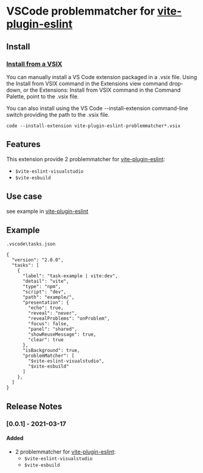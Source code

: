 # VSCode problemmatcher for [vite-plugin-eslint](https://www.npmjs.com/package/vite-plugin-eslint)

## Install
### [Install from a VSIX](https://code.visualstudio.com/docs/editor/extension-gallery#_install-from-a-vsix)

You can manually install a VS Code extension packaged in a .vsix file. Using the Install from VSIX command in the Extensions view command drop-down, or the Extensions: Install from VSIX command in the Command Palette, point to the .vsix file.

You can also install using the VS Code --install-extension command-line switch providing the path to the .vsix file.

```
code --install-extension vite-plugin-eslint-problemmatcher*.vsix
```

## Features

This extension provide 2 problemmatcher for [vite-plugin-eslint](https://www.npmjs.com/package/vite-plugin-eslint):

- `$vite-eslint-visualstudio`
- `$vite-esbuild`

## Use case

see example in [vite-plugin-eslint](https://github.com/Krysenlo/vite-plugin-eslint)

## Example

`.vscode\tasks.json`

```
{
  "version": "2.0.0",
  "tasks": [
    {
      "label": "task-example | vite:dev",
      "detail": "vite",
      "type": "npm",
      "script": "dev",
      "path": "example/",
      "presentation": {
        "echo": true,
        "reveal": "never",
        "revealProblems": "onProblem",
        "focus": false,
        "panel": "shared",
        "showReuseMessage": true,
        "clear": true
      },
      "isBackground": true,
      "problemMatcher": [
        "$vite-eslint-visualstudio",
        "$vite-esbuild"
      ]
    },
  ]
}
```

## Release Notes

### [0.0.1] - 2021-03-17

#### Added

- 2 problemmatcher for [vite-plugin-eslint](https://www.npmjs.com/package/vite-plugin-eslint):
  - `$vite-eslint-visualstudio`
  - `$vite-esbuild`
